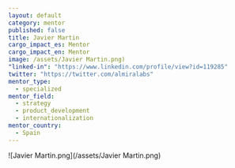 ```yaml
---
layout: default
category: mentor
published: false
title: Javier Martin
cargo_impact_es: Mentor
cargo_impact_en: Mentor
image: /assets/Javier Martin.png)
"linked-in": "https://www.linkedin.com/profile/view?id=119285"
twitter: "https://twitter.com/almiralabs"
mentor_type: 
  - specialized
mentor_field: 
  - strategy
  - product_development
  - internationalization
mentor_country: 
  - Spain
---
```


![Javier Martin.png](/assets/Javier Martin.png)